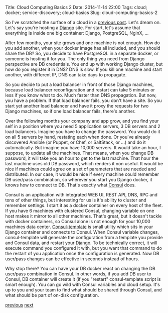 Title: Cloud Computing Basics 2
Date: 2014-11-14 22:00
Tags: cloud; docker; service-discovery; cloud-basics
Slug: cloud-computing-basics-2

So I've scratched the surface of a cloud in a
[previous post](/2014/11/13/cloud-computing-basics). Let's dream on. Let's
say you're hosting a [Django](https://www.djangoproject.com/) site. For start,
let's assume that everything is inside one big container: Django, PostgreSQL,
NginX, ...

After few months, your site grows and one machine is not enough. How do you
add another, when your docker image has all included, and you should share the
DB? So, you decide to have PostgreSQL in a separate docker, or someone is
hosting it for you. The only thing you need from Django perspective are DB
credentials. You end up with working Django cluster, but how do you register it
in DNS? DNS is slow. If you kill one machine and start another, with different
IP, DNS can take days to propagate.

So you decide to put a load balancer in
front of those Django machines, because load balancer reconfiguration and
restart can take 5 minutes or less if you know what to do. Much faster than DNS
propagation. But now, you have a problem. If that load balancer fails, you don't
have a site. So you start yet another load balancer and have it proxy the
requests for two Django machines, so if one load balancer fails, there's another.

Over the following months your company and app grow, and you find your self in a
position where you need 5 application servers, 3 DB servers and 2 load balancers.
Imagine you have to change the password. You would do it on all 5 servers by
hand, restating each when done. Or you've already discovered Ansible (or Puppet,
or Chef, or SaltStack, or ...) and do it automatically. But imagine you have
10,000 servers. It would take an hour, I suppose, to update all the machines.
That means, when you change DB password, it will take you an hour to get to the
last machine. That hour the last machine uses old DB password, which renders it
non useful. It would be nice if machines could agree on a set of parameters that
are needed and distributed. In our case, it would be nice if every machine could
remember DB user/pass combination, so wherever you start you Django docker, it
knows how to connect to DB. That's exactly what [Consul](https://consul.io/)
does.

Consul is an application with integrated WEB UI, REST API, DNS, RPC and
tons of other things, but interesting for us is it's ability to cluster and
remember settings. I start it as a docker container on every host of the fleet.
If you have 6 machines with clustered Consul, changing variable on one host makes
it mirror to all other machines. That's great, but it doesn't tackle with docker
containers, so Consul alone is not enough for your 10,000 machines data center.
[Consul-template](https://github.com/hashicorp/consul-template) is small utility
which sits in your Django container and connects to Consul. When Consul variable
changes, consul-template will generate the configuration from a template you
provide and Consul data, and restart your Django. To be technically correct, it
will execute command you configured it with, but you want that command to do the
restart of you application once the configuration is generated. Now DB user/pass
changes can be effective in seconds instead of hours.

Why stop there? You can have your DB docker react on changing the DB user/pass
combination in Consul. In other words, if you add DB user to Consul, DB
container will create it (if you "restart" consul-template script is smart
enough). You can go wild with Consul variables and cloud setup. It's up to you
and your team to find what should be shared through Consul, and what should be
part of on-disk configuration.

[previous](/2014/11/13/cloud-computing-basics)
[next](/2014/11/15/cloud-computing-basics-3)
